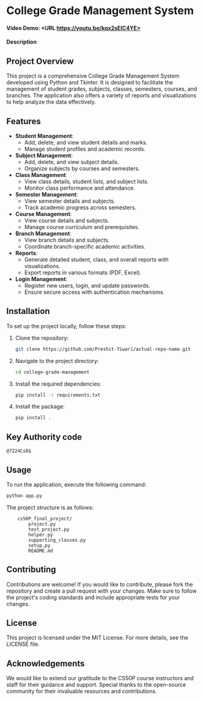 # College Grade Management System
#### Video Demo:  <URL https://youtu.be/kqx2sEIC4YE>
#### Description

## Project Overview
This project is a comprehensive College Grade Management System developed using Python and Tkinter. It is designed to facilitate the management of student grades, subjects, classes, semesters, courses, and branches. The application also offers a variety of reports and visualizations to help analyze the data effectively.

## Features
- **Student Management**: 
    - Add, delete, and view student details and marks.
    - Manage student profiles and academic records.
- **Subject Management**: 
    - Add, delete, and view subject details.
    - Organize subjects by courses and semesters.
- **Class Management**: 
    - View class details, student lists, and subject lists.
    - Monitor class performance and attendance.
- **Semester Management**: 
    - View semester details and subjects.
    - Track academic progress across semesters.
- **Course Management**: 
    - View course details and subjects.
    - Manage course curriculum and prerequisites.
- **Branch Management**: 
    - View branch details and subjects.
    - Coordinate branch-specific academic activities.
- **Reports**: 
    - Generate detailed student, class, and overall reports with visualizations.
    - Export reports in various formats (PDF, Excel).
- **Login Management**: 
    - Register new users, login, and update passwords.
    - Ensure secure access with authentication mechanisms.

## Installation
To set up the project locally, follow these steps:

1. Clone the repository:
    ```sh
    git clone https://github.com/Preshit-Tiwari/actual-repo-name.git
    ```
2. Navigate to the project directory:
    ```sh
    cd college-grade-management
    ```
3. Install the required dependencies:
    ```sh
    pip install -r requirements.txt
    ```
4. Install the package:
    ```sh
    pip install .
    ```

## Key Authority code
```
@7224Cs8$
```



## Usage
To run the application, execute the following command:
```sh
python app.py
```

The project structure is as follows:
``` 
    cs50P_final_project/
        project.py
        test_project.py
        helper.py
        supporting_classes.py
        setup.py
        README.md
```

## Contributing
Contributions are welcome! If you would like to contribute, please fork the repository and create a pull request with your changes. Make sure to follow the project's coding standards and include appropriate tests for your changes.

## License
This project is licensed under the MIT License. For more details, see the LICENSE file.

## Acknowledgements
We would like to extend our gratitude to the CS50P course instructors and staff for their guidance and support. Special thanks to the open-source community for their invaluable resources and contributions.
